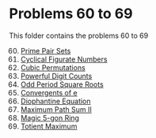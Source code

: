 # Problems 60 to 69

This folder contains the problems 60 to 69

60. [Prime Pair Sets](Problem%2060%20-%20Prime%20Pair%20Sets)
61. [Cyclical Figurate Numbers](Problem%2061%20-%20Cyclical%20Figurate%20Numbers)
62. [Cubic Permutations](Problem%2062%20-%20Permuted%20Multiples)
63. [Powerful Digit Counts](Problem%2063%20-%20Powerful%20Digit%20Counts)
64. [Odd Period Square Roots](Problem%2064%20-%20Odd%20Period%20Square%20Roots)
65. [Convergents of e](Problem%2065%20-%20Convergents%20of%20e)
66. [Diophantine Equation](Problem%2066%20-%20Diophantine%20Equation)
67. [Maximum Path Sum II](Problem%2067%20-%20Maximum%20Path%20Sum%20II)
68. [Magic 5-gon Ring](Problem%2068%20-%20Magic%205-gon%20Ring)
69. [Totient Maximum](Problem%2069%20-%20Totient%20Maximum) <!-- Nice -->
